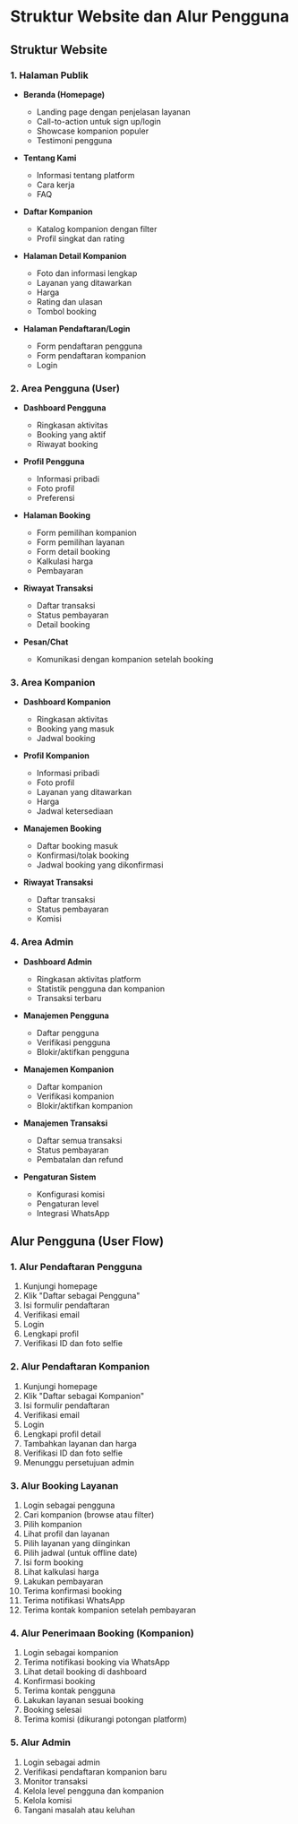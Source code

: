 # Struktur Website dan Alur Pengguna

## Struktur Website

### 1. Halaman Publik
- **Beranda (Homepage)**
  - Landing page dengan penjelasan layanan
  - Call-to-action untuk sign up/login
  - Showcase kompanion populer
  - Testimoni pengguna

- **Tentang Kami**
  - Informasi tentang platform
  - Cara kerja
  - FAQ

- **Daftar Kompanion**
  - Katalog kompanion dengan filter
  - Profil singkat dan rating

- **Halaman Detail Kompanion**
  - Foto dan informasi lengkap
  - Layanan yang ditawarkan
  - Harga
  - Rating dan ulasan
  - Tombol booking

- **Halaman Pendaftaran/Login**
  - Form pendaftaran pengguna
  - Form pendaftaran kompanion
  - Login

### 2. Area Pengguna (User)
- **Dashboard Pengguna**
  - Ringkasan aktivitas
  - Booking yang aktif
  - Riwayat booking

- **Profil Pengguna**
  - Informasi pribadi
  - Foto profil
  - Preferensi

- **Halaman Booking**
  - Form pemilihan kompanion
  - Form pemilihan layanan
  - Form detail booking
  - Kalkulasi harga
  - Pembayaran

- **Riwayat Transaksi**
  - Daftar transaksi
  - Status pembayaran
  - Detail booking

- **Pesan/Chat**
  - Komunikasi dengan kompanion setelah booking

### 3. Area Kompanion
- **Dashboard Kompanion**
  - Ringkasan aktivitas
  - Booking yang masuk
  - Jadwal booking

- **Profil Kompanion**
  - Informasi pribadi
  - Foto profil
  - Layanan yang ditawarkan
  - Harga
  - Jadwal ketersediaan

- **Manajemen Booking**
  - Daftar booking masuk
  - Konfirmasi/tolak booking
  - Jadwal booking yang dikonfirmasi

- **Riwayat Transaksi**
  - Daftar transaksi
  - Status pembayaran
  - Komisi

### 4. Area Admin
- **Dashboard Admin**
  - Ringkasan aktivitas platform
  - Statistik pengguna dan kompanion
  - Transaksi terbaru

- **Manajemen Pengguna**
  - Daftar pengguna
  - Verifikasi pengguna
  - Blokir/aktifkan pengguna

- **Manajemen Kompanion**
  - Daftar kompanion
  - Verifikasi kompanion
  - Blokir/aktifkan kompanion

- **Manajemen Transaksi**
  - Daftar semua transaksi
  - Status pembayaran
  - Pembatalan dan refund

- **Pengaturan Sistem**
  - Konfigurasi komisi
  - Pengaturan level
  - Integrasi WhatsApp

## Alur Pengguna (User Flow)

### 1. Alur Pendaftaran Pengguna
1. Kunjungi homepage
2. Klik "Daftar sebagai Pengguna"
3. Isi formulir pendaftaran
4. Verifikasi email
5. Login
6. Lengkapi profil
7. Verifikasi ID dan foto selfie

### 2. Alur Pendaftaran Kompanion
1. Kunjungi homepage
2. Klik "Daftar sebagai Kompanion"
3. Isi formulir pendaftaran
4. Verifikasi email
5. Login
6. Lengkapi profil detail
7. Tambahkan layanan dan harga
8. Verifikasi ID dan foto selfie
9. Menunggu persetujuan admin

### 3. Alur Booking Layanan
1. Login sebagai pengguna
2. Cari kompanion (browse atau filter)
3. Pilih kompanion
4. Lihat profil dan layanan
5. Pilih layanan yang diinginkan
6. Pilih jadwal (untuk offline date)
7. Isi form booking
8. Lihat kalkulasi harga
9. Lakukan pembayaran
10. Terima konfirmasi booking
11. Terima notifikasi WhatsApp
12. Terima kontak kompanion setelah pembayaran

### 4. Alur Penerimaan Booking (Kompanion)
1. Login sebagai kompanion
2. Terima notifikasi booking via WhatsApp
3. Lihat detail booking di dashboard
4. Konfirmasi booking
5. Terima kontak pengguna
6. Lakukan layanan sesuai booking
7. Booking selesai
8. Terima komisi (dikurangi potongan platform)

### 5. Alur Admin
1. Login sebagai admin
2. Verifikasi pendaftaran kompanion baru
3. Monitor transaksi
4. Kelola level pengguna dan kompanion
5. Kelola komisi
6. Tangani masalah atau keluhan


